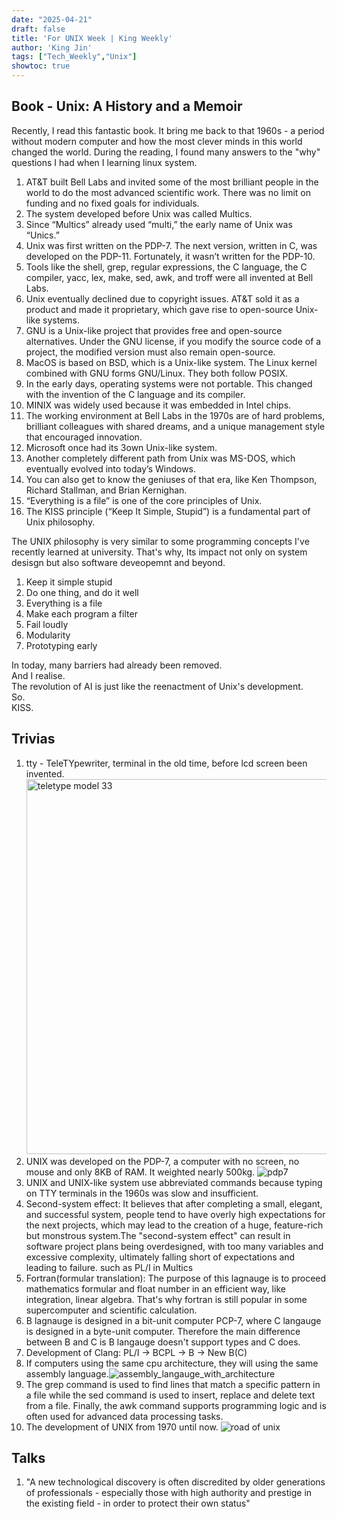 ```yaml
---
date: "2025-04-21"
draft: false
title: 'For UNIX Week | King Weekly'
author: 'King Jin'
tags: ["Tech_Weekly","Unix"]
showtoc: true
---
```

## Book - Unix: A History and a Memoir
Recently, I read this fantastic book. It bring me back to that 1960s - a period without modern computer and how the most clever minds in this world changed the world.
During the reading, I found many answers to the "why" questions I had when I learning linux system.
1. AT&T built Bell Labs and invited some of the most brilliant people in the world to do the most advanced scientific work. There was no limit on funding and no fixed goals for individuals.
2. The system developed before Unix was called Multics.
3. Since “Multics” already used “multi,” the early name of Unix was “Unics.”
4. Unix was first written on the PDP-7. The next version, written in C, was developed on the PDP-11. Fortunately, it wasn’t written for the PDP-10.
5. Tools like the shell, grep, regular expressions, the C language, the C compiler, yacc, lex, make, sed, awk, and troff were all invented at Bell Labs.
6. Unix eventually declined due to copyright issues. AT&T sold it as a product and made it proprietary, which gave rise to open-source Unix-like systems.
7. GNU is a Unix-like project that provides free and open-source alternatives. Under the GNU license, if you modify the source code of a project, the modified version must also remain open-source.
8. MacOS is based on BSD, which is a Unix-like system. The Linux kernel combined with GNU forms GNU/Linux. They both follow POSIX.
9. In the early days, operating systems were not portable. This changed with the invention of the C language and its compiler.
10. MINIX was widely used because it was embedded in Intel chips.
11. The working environment at Bell Labs in the 1970s are of hard problems, brilliant colleagues with shared dreams, and a unique management style that encouraged innovation.
12. Microsoft once had its 3own Unix-like system.
13. Another completely different path from Unix was MS-DOS, which eventually evolved into today’s Windows.
14. You can also get to know the geniuses of that era, like Ken Thompson, Richard Stallman, and Brian Kernighan.
15. “Everything is a file” is one of the core principles of Unix.
16. The KISS principle (“Keep It Simple, Stupid”) is a fundamental part of Unix philosophy.

The UNIX philosophy is very similar to some programming concepts I've recently learned at university. That's why, Its impact not only on system desisgn but also software deveopemnt and beyond.
1. Keep it simple stupid
2. Do one thing, and do it well
3. Everything is a file
4. Make each program a filter
5. Fail loudly
6. Modularity
7. Prototyping early

In today, many barriers had already been removed.  
And I realise.  
The revolution of AI is just like the reenactment of Unix's development.  
So.  
KISS.


## Trivias
1. tty - TeleTYpewriter, terminal in the old time, before lcd screen been invented.<img src="/TechStuff/Teletype_model_33.jpg" alt="teletype model 33" width="500" height="600">
2. UNIX was developed on the PDP-7, a computer with no screen, no mouse and only 8KB of RAM. It weighted nearly 500kg. ![pdp7](/TechStuff/Pdp7.jpeg)
3. UNIX and UNIX-like system use abbreviated commands because typing on TTY terminals in the 1960s was slow and insufficient.
4. Second-system effect: It believes that after completing a small, elegant, and successful system, people tend to have overly high expectations for the next projects, which may lead to the creation of a huge, feature-rich but monstrous system.The "second-system effect" can result in software project plans being overdesigned, with too many variables and excessive complexity, ultimately falling short of expectations and leading to failure. such as PL/I in Multics
5. Fortran(formular translation): The purpose of this lagnauge is to proceed mathematics formular and float number in an efficient way, like integration, linear algebra. That's why fortran is still popular in some supercomputer and scientific calculation.
6. B lagnauge is designed in a bit-unit computer PCP-7, where C langauge is designed in a byte-unit computer. Therefore the main difference between B and C is B langauge doesn't support types and C does.
7. Development of Clang: PL/I -> BCPL -> B -> New B(C)
8. If computers using the same cpu architecture, they will using the same assembly language.![assembly_langauge_with_architecture](/TechStuff/assembly_langauge_diff.png)
9. The grep command is used to find lines that match a specific pattern in a file while the sed command is used to insert, replace and delete text from a file. Finally, the awk command supports programming logic and is often used for advanced data processing tasks.
10. The development of UNIX from 1970 until now. ![road of unix](/TechStuff/roadOfUNIX.png)

## Talks
1. "A new technological discovery is often discredited by older generations of professionals - especially those with high authority and prestige in the existing field - in order to protect their own status"
